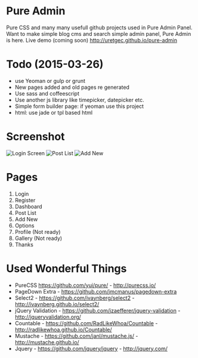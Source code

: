 Pure Admin
==========

Pure CSS and many many usefull github projects used in Pure Admin Panel. Want to make simple blog cms and search simple admin panel, Pure Admin is here. Live demo (coming soon) http://uretgec.github.io/pure-admin

# Todo (2015-03-26)
- use Yeoman or gulp or grunt
- New pages added and old pages re generated
- Use sass and coffeescript
- Use another js library like timepicker, datepicker etc.
- Simple form builder page: if yeoman use this project
- html: use jade or tpl based html

# Screenshot

![Login Screen](https://github.com/uretgec/pure-admin/raw/master/screenshot-login.png)
![Post List](https://github.com/uretgec/pure-admin/raw/master/screenshot-list.png)
![Add New](https://github.com/uretgec/pure-admin/raw/master/screenshot-addnew.png)

# Pages

1. Login
2. Register
3. Dashboard
4. Post List
5. Add New
6. Options
7. Profile (Not ready)
8. Gallery (Not ready)
9. Thanks

# Used Wonderful Things

* PureCSS https://github.com/yui/pure/ - http://purecss.io/
* PageDown Extra - https://github.com/jmcmanus/pagedown-extra
* Select2 - https://github.com/ivaynberg/select2 - http://ivaynberg.github.io/select2/
* jQuery Validation - https://github.com/jzaefferer/jquery-validation - http://jqueryvalidation.org/
* Countable - https://github.com/RadLikeWhoa/Countable - http://radlikewhoa.github.io/Countable/
* Mustache - https://github.com/janl/mustache.js/ - http://mustache.github.io/
* Jquery - https://github.com/jquery/jquery - http://jquery.com/
